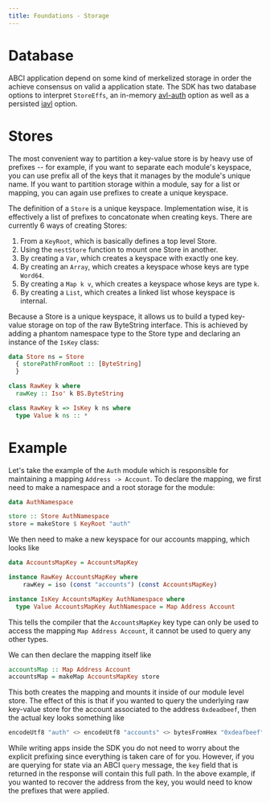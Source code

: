 ```yaml
---
title: Foundations - Storage
---
```


# Database

ABCI application depend on some kind of merkelized storage in order the achieve consensus on valid a application state. The SDK has two database options to interpret `StoreEffs`, an in-memory [avl-auth](https://github.com/oscoin/avl-auth) option as well as a persisted [iavl](https://github.com/tendermint/iavl) option.

# Stores

The most convenient way to partition a key-value store is by heavy use of prefixes -- for example, if you want to separate each module's keyspace, you can use prefix all of the keys that it manages by the module's unique name. If you want to partition storage within a module, say for a list or mapping, you can again use prefixes to create a unique keyspace.

The definition of a `Store` is a unique keyspace. Implementation wise, it is effectively a list of prefixes to concatonate when creating keys. There are currently 6 ways of creating Stores:

1. From a `KeyRoot`, which is basically defines a top level Store.
2. Using the `nestStore` function to mount one Store in another.
3. By creating a `Var`, which creates a keyspace with exactly one key.
4. By creating an `Array`, which creates a keyspace whose keys are type `Word64`.
5. By creating a `Map k v`, which creates a keyspace whose keys are type `k`.
6. By creating a `List`, which creates a linked list whose keyspace is internal.


Because a Store is a unique keyspace, it allows us to build a typed key-value storage on top of the raw ByteString interface. This is achieved by adding a phantom namespace type to the Store type and declaring an instance of the `IsKey` class:


~~~ haskell ignore
data Store ns = Store
  { storePathFromRoot :: [ByteString]
  }

class RawKey k where
  rawKey :: Iso' k BS.ByteString

class RawKey k => IsKey k ns where
  type Value k ns :: *
~~~

# Example

Let's take the example of the `Auth` module which is responsible for maintaining a mapping `Address -> Account`. To declare the mapping, we first need to make a namespace and a root storage for the module:

~~~ haskell ignore
data AuthNamespace

store :: Store AuthNamespace
store = makeStore $ KeyRoot "auth"
~~~


We then need to make a new keyspace for our accounts mapping, which looks like

~~~ haskell ignore
data AccountsMapKey = AccountsMapKey

instance RawKey AccountsMapKey where
    rawKey = iso (const "accounts") (const AccountsMapKey)

instance IsKey AccountsMapKey AuthNamespace where
  type Value AccountsMapKey AuthNamespace = Map Address Account
~~~

This tells the compiler that the `AccountsMapKey` key type can only be used to access the mapping `Map Address Account`, it cannot be used to query any other types.

We can then declare the mapping itself like

~~~ haskell ignore
accountsMap :: Map Address Account
accountsMap = makeMap AccountsMapKey store
~~~

This both creates the mapping and mounts it inside of our module level store. The effect of this is that if you wanted to query the underlying raw key-value store for the account associated to the address `0xdeadbeef`, then the actual key looks something like

~~~ haskell ignore
encodeUtf8 "auth" <> encodeUtf8 "accounts" <> bytesFromHex "0xdeafbeef"
~~~

While writing apps inside the SDK you do not need to worry about the explicit prefixing since everything is taken care of for you. However, if you are querying for state via an ABCI `query` message, the `key` field that is returned in the response will contain this full path. In the above example, if you wanted to recover the address from the key, you would need to know the prefixes that were applied.